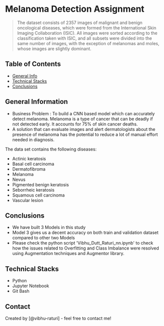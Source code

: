 # Melanoma Detection Assignment
> The dataset consists of 2357 images of malignant and benign oncological diseases, which were formed from the International Skin Imaging Collaboration (ISIC). All images were sorted according to the classification taken with ISIC, and all subsets were divided into the same number of images, with the exception of melanomas and moles, whose images are slightly dominant.


## Table of Contents
* [General Info](#general-information)
* [Technical Stacks](#technical-stacks)
* [Conclusions](#conclusions)

<!-- You can include any other section that is pertinent to your problem -->

## General Information
- Business Problem : To build a CNN based model which can accurately detect melanoma. Melanoma is a type of cancer that can be deadly if not detected early. It accounts for 75% of skin cancer deaths. 
- A solution that can evaluate images and alert dermatologists about the presence of melanoma has the potential to reduce a lot of manual effort needed in diagnosis.

The data set contains the following diseases:
- Actinic keratosis
- Basal cell carcinoma
- Dermatofibroma
- Melanoma
- Nevus
- Pigmented benign keratosis
- Seborrheic keratosis
- Squamous cell carcinoma
- Vascular lesion

<!-- You don't have to answer all the questions - just the ones relevant to your project. -->

## Conclusions
- We have built 3 Models in this study
- Model 3 gives us a decent accuracy on both train and validation dataset compared to other two Models
- Please check the python script 'Vibhu_Dutt_Raturi_nn.ipynb' to check how the issues related to Overfitting and Class Imbalance were resolved using Augmentation techniques and Augmentor library.

<!-- You don't have to answer all the questions - just the ones relevant to your project. -->


## Technical Stacks
- Python
- Jupyter Notebook
- Git Bash

<!-- As the libraries versions keep on changing, it is recommended to mention the version of library used in this project -->


## Contact
Created by [@vibhu-raturi] - feel free to contact me!


<!-- Optional -->
<!-- ## License -->
<!-- This project is open source and available under the [... License](). -->

<!-- You don't have to include all sections - just the one's relevant to your project -->
